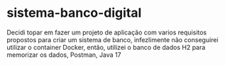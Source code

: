 # sistema-banco-digital
Decidi topar em fazer um projeto de aplicação com varios requisitos propostos para criar um sistema de banco, infezlimente não conseguirei utilizar o container Docker, então, utilizei o banco de dados H2 para memorizar os dados, Postman, Java 17
